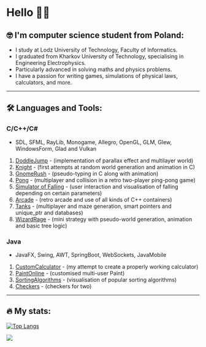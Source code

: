 # Hello 🧏‍♂️

## 🤓 I'm computer science student from Poland:
- I study at Lodz University of Technology, Faculty of Informatics.
- I graduated from Kharkov University of Technology, specialising in Engineering Electrophysics.
- Particularly advanced in solving maths and physics problems.
- I have a passion for writing games, simulations of physical laws, calculators, and more.
---
## 🛠 Languages and Tools:
### C/C++/C#
- SDL, SFML, RayLib, Monogame, Allegro, OpenGL, GLM, Glew, WindowsForm, Glad and Vulkan 
1) [DoddleJump](https://github.com/Andezion/DoddleJump) - (implementation of parallax effect and multilayer world) 
2) [Knight](https://github.com/Andezion/Knight) - (first attempts at random world generation and animation in C) 
3) [GnomeRush](https://github.com/Andezion/GnomeRush) - (pseudo-typing in C along with animation)
4) [Pong](https://github.com/Andezion/Pong) - (multiplayer and collision in a retro two-player ping-pong game)
5) [Simulator of Falling](https://github.com/Andezion/SimulatorOfFalling) - (user interaction and visualisation of falling depending on certain parameters)
6) [Arcade](https://github.com/Andezion/Arcade) - (retro arcade and use of all kinds of C++ containers)
7) [Tanks](https://github.com/Andezion/Tanks) - (multiplayer and maze generation, smart pointers and unique_ptr and databases)
8) [WizardRage](https://github.com/Andezion/WizardRage) - (mini strategy with pseudo-world generation, animation and basic tree logic)

### Java
- JavaFX, Swing, AWT, SpringBoot, WebSockets, JavaMobile
1) [CustomCalculator](https://github.com/Andezion/CustomCalculator) - (my attempt to create a properly working calculator)
2) [PaintOnline](https://github.com/Andezion/PaintOnline) - (customised multi-user Paint)
3) [SortingAlgorithms](https://github.com/Andezion/SortingAlgorithms) - (visualisation of popular sorting algorithms)
4) [Checkers](https://github.com/Andezion/Checkers) - (checkers for two)

---
## 🔥 My stats:

[![Top Langs](https://github-readme-stats.vercel.app/api/top-langs/?username=Andezion)](https://github.com/anuraghazra/github-readme-stats)

![](https://leetcard.jacoblin.cool/Andezion?ext=activity)


  
